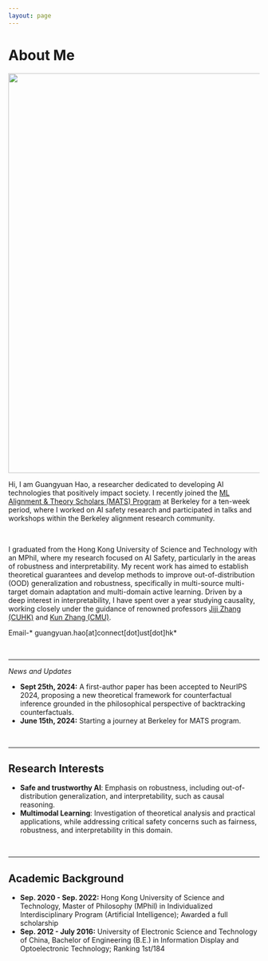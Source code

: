 ```yaml
---
layout: page
---
```


# About Me

<img src="https://guangyuanhao.github.io/guangyuan1.jpg" class="floatpic" width="1200" height="800">

<!-- I am Guangyuan Hao, currently serving as a research assistant with a focus on causality, physically in Abu Dhabi. My research is conducted under the guidance of esteemed professors [Kun Zhang](https://www.andrew.cmu.edu/user/kunz1/) at Carnegie Mellon University (CMU) and [Jiji Zhang](https://arts.cuhk.edu.hk/web/index.php/professor-zhang-jiji) at The Chinese University of Hong Kong (CUHK).

Additionally, since 2020, I have had the privilege of closely collaborating with Professor [Hao Wang](http://www.wanghao.in/) at Rutgers University, specifically in the field of Safe /Trustworthy AI. -->

Hi, I am Guangyuan Hao, a researcher dedicated to developing AI technologies that positively impact society. I recently joined the [ML Alignment & Theory Scholars (MATS) Program](https://www.matsprogram.org) at Berkeley for a ten-week period, where I worked on AI safety research and participated in talks and workshops within the Berkeley alignment research community.
 
 <!-- My research is focusing on AI Safety, especially for LLMs, under the guidance of [Dr. Steven Basart](https://stevenbas.art/) at Center for AI Safety. -->

<!-- Additionally, since 2021, I have had the privilege of closely collaborating with Professor [Hao Wang](http://www.wanghao.in/) at Rutgers University, specifically in the field of Safe /Trustworthy AI. -->

<!-- Furthermore, I am engaged in collaborative research endeavors with Professors [Yuanzhi Li](https://scholar.google.com/citations?user=aHtfItQAAAAJ&hl=en) and Kun Zhang at CMU, exploring the fascinating realm of the physics of Large Language Models (LLMs) recently. -->

<br>

I graduated from the Hong Kong University of Science and Technology with an MPhil, where my research focused on AI Safety, particularly in the areas of robustness and interpretability. My recent work has aimed to establish theoretical guarantees and develop methods to improve out-of-distribution (OOD) generalization and robustness, specifically in multi-source multi-target domain adaptation and multi-domain active learning. Driven by a deep interest in interpretability, I have spent over a year studying causality, working closely under the guidance of renowned professors [Jiji Zhang (CUHK)](https://arts.cuhk.edu.hk/web/index.php/professor-zhang-jiji) and [Kun Zhang (CMU)](https://www.andrew.cmu.edu/user/kunz1/).

Email-* guangyuan.hao[at]connect[dot]ust[dot]hk*

<br>

---

*News and Updates*

- **Sept 25th, 2024:** A first-author paper has been accepted to NeurIPS 2024, proposing a new theoretical framework for counterfactual inference grounded in the philosophical perspective of backtracking counterfactuals.
- **June 15th, 2024:** Starting a journey at Berkeley for MATS program.

<!-- - **Dec 2023:** I just started a new exciting project on the physics of LLMs. -->

<br>

---

## Research Interests

- **Safe and trustworthy AI**: Emphasis on robustness, including out-of-distribution generalization, and interpretability, such as causal reasoning.
- **Multimodal Learning**: Investigation of theoretical analysis and practical applications, while addressing critical safety concerns such as fairness, robustness, and interpretability in this domain.




<!-- - Physics of LLMs -->


<!-- My primary focus revolves around the development of theoretical frameworks aimed at explaining data and AI models and address real-world challenges to make AI systems trustworthy. -->



<!-- I am deeply dedicated to the field of causality, which plays a pivotal role in uncovering and comprehending cause-and-effect relationships. Causality inherently provides interpretability and robustness while enabling evidence-based decision-making. My ultimate goal is to extend the applicability of causality to deal with complex real-world data, such as images, texts, and videos.

Furthermore, I am fully immersed in the exploration of the Physics of Large Language Models (LLMs). My goal is to unravel the emergence of intelligence within these LLMs and potentially formulate corresponding theories. This endeavor aims to elevate the intelligence of Artificial General Intelligence (AGI) and mitigate the risk of its misuse.

I firmly believe that substantial theoretical advancements are driven by real-world applications. My specific focus revolves around harnessing the combined power of causality and LLMs for applications in trustworthy AI and groundbreaking scientific domains, including automated theorem proving, protein research, materials discovery, and more. These domains are pivotal in identifying urgent challenges and unlocking the untapped potential inherent in causality and the physics of LLMs. -->

<br>

---
## Academic Background
<!-- **<font color='red'>[Highlight]</font> I am looking for PhD to start in 2025 Fall. Contact me if you have any leads!** -->

- **Sep. 2020 - Sep. 2022:** Hong Kong University of Science and Technology, Master of Philosophy (MPhil) in Individualized Interdisciplinary Program (Artificial Intelligence); Awarded a full scholarship
- **Sep. 2012 - July 2016:** University of Electronic Science and Technology of China, Bachelor of Engineering (B.E.) in Information Display and Optoelectronic Technology; Ranking 1st/184

<br>



